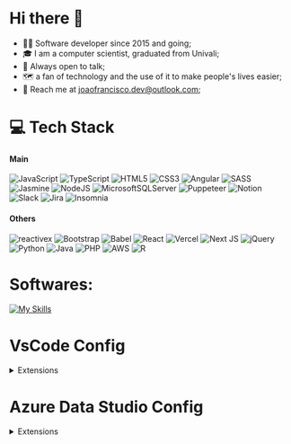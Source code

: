 # Hi there 👋

-   👨‍💻 Software developer since 2015 and going;
-   🎓 I am a computer scientist, graduated from Univali;
-   💬 Always open to talk;
-   🗺 a fan of technology and the use of it to make people's lives easier;
-   📩 Reach me at joaofrancisco.dev@outlook.com;

# 💻 Tech Stack

#### Main

![JavaScript](https://img.shields.io/badge/javascript-%23323330.svg?style=for-the-badge&logo=javascript&logoColor=%23F7DF1E) ![TypeScript](https://img.shields.io/badge/typescript-%23007ACC.svg?style=for-the-badge&logo=typescript&logoColor=white) ![HTML5](https://img.shields.io/badge/html5-%23E34F26.svg?style=for-the-badge&logo=html5&logoColor=white) ![CSS3](https://img.shields.io/badge/css3-%231572B6.svg?style=for-the-badge&logo=css3&logoColor=white) ![Angular](https://img.shields.io/badge/angular-%23DD0031.svg?style=for-the-badge&logo=angular&logoColor=white) ![SASS](https://img.shields.io/badge/SASS-hotpink.svg?style=for-the-badge&logo=SASS&logoColor=white) ![Jasmine](https://img.shields.io/badge/jasmine-%238A4182.svg?style=for-the-badge&logo=jasmine&logoColor=white) ![NodeJS](https://img.shields.io/badge/node.js-6DA55F?style=for-the-badge&logo=node.js&logoColor=white) ![MicrosoftSQLServer](https://img.shields.io/badge/Microsoft%20SQL%20Server-CC2927?style=for-the-badge&logo=microsoft%20sql%20server&logoColor=white) ![Puppeteer](https://img.shields.io/badge/puppeteer-40B5A4?style=for-the-badge&logo=puppeteer&logoColor=white) ![Notion](https://img.shields.io/badge/Notion-%23000000.svg?style=for-the-badge&logo=notion&logoColor=white) ![Slack](https://img.shields.io/badge/Slack-4A154B?style=for-the-badge&logo=slack&logoColor=white)
 ![Jira](https://img.shields.io/badge/jira-%230A0FFF.svg?style=for-the-badge&logo=jira&logoColor=white) ![Insomnia](https://img.shields.io/badge/Insomnia-black?style=for-the-badge&logo=insomnia&logoColor=5849BE)

#### Others

![reactivex](https://img.shields.io/badge/reactivex-B7178C.svg?style=for-the-badge&logo=reactivex&logoColor=white) ![Bootstrap](https://img.shields.io/badge/bootstrap-%238511FA.svg?style=for-the-badge&logo=bootstrap&logoColor=white) ![Babel](https://img.shields.io/badge/Babel-F9DC3e?style=for-the-badge&logo=babel&logoColor=black) ![React](https://img.shields.io/badge/react-%2320232a.svg?style=for-the-badge&logo=react&logoColor=%2361DAFB) ![Vercel](https://img.shields.io/badge/vercel-%23000000.svg?style=for-the-badge&logo=vercel&logoColor=white) ![Next JS](https://img.shields.io/badge/Next-black?style=for-the-badge&logo=next.js&logoColor=white) ![jQuery](https://img.shields.io/badge/jquery-%230769AD.svg?style=for-the-badge&logo=jquery&logoColor=white) ![Python](https://img.shields.io/badge/python-3670A0?style=for-the-badge&logo=python&logoColor=ffdd54) ![Java](https://img.shields.io/badge/java-%23ED8B00.svg?style=for-the-badge&logo=openjdk&logoColor=white) ![PHP](https://img.shields.io/badge/php-%23777BB4.svg?style=for-the-badge&logo=php&logoColor=white) ![AWS](https://img.shields.io/badge/AWS-%23FF9900.svg?style=for-the-badge&logo=amazon-aws&logoColor=white) ![R](https://img.shields.io/badge/r-%23276DC3.svg?style=for-the-badge&logo=r&logoColor=white)

# Softwares:

[![My Skills](https://skillicons.dev/icons?i=vscode,figma,ps,ai,unity,blender,&theme=light)](https://skillicons.dev)

# VsCode Config

<details>
<summary>Extensions</summary>
<br>
<ul>
    <li>Angular Language Service</li>
    <li>Angular Snippets</li>
    <li>Auto Close Tag</li>
    <li>Auto Complete Tag</li>
    <li>Auto Import</li>
    <li>Auto Import ES6, TS, JSX, TSX</li>
    <li>Auto Rename Tag</li>
    <li>AutoPrefixer</li>
    <li>Bootstrap 4, Font awesome 4, Font Awesome 5 Free & Pro snippets</li>
    <li>Brazilian Portuguese - Code Spell Checker</li>
    <li>Code Spell Checker (ingles)</li>
    <li>Color Highlight</li>
    <li>Console Ninja</li>
    <li>Dependency Analytics</li>
    <li>Dracula</li>
    <li>ESLint</li>
    <li>EditorConfig for VS Code</li>
    <li>Expand-Region</li>
    <li>Git Extension Pack</li>
    <li>GitHub Pull Requests</li>
    <li>HTML CSS Support</li>
    <li>Html Tag Wrap</li>
    <li>Import Cost</li>
    <li>IntelliSense for CSS class names in HTML zignd</li>
    <li>Javascript debugger (nightly)</li>
    <li>Live Server</li>
    <li>Lorem Ipsum</li>
    <li>Material Icon Theme</li>
    <li>Minify hookyqr</li>
    <li>Npm Inteliissense</li>
    <li>Path Intelissense</li>
    <li>PolaCode</li>
    <li>Prettier</li>
    <li>Stylelint</li>
    <li>TODO Highlight</li>
    <li>Turbo Console Log</li>
    <li>Vscode-ts-uml</li>
    <li>Wallaby.js</li>
    <li>Xml</li>
    <li>Xml tools</li>
</ul>
</details>

# Azure Data Studio Config

<details>
<summary>Extensions</summary>
<br>
<ul>
    <li>Code Spell Checker</li>
    <li>Github Pull Requests And Issues</li>
    <li>GitLens</li>
    <li>Git Extension </li>
    <li>Lorem Ipsum</li>
    <li>Path Intelissense</li>
    <li>Polacode</li>
    <li>Expand-Region</li>
    <li>Red Hat Sql Formatter</li>
    <li>Sql Server</li>
    <li>Xml</li>
    <li>Xml Tools</li>
</ul>
</details>
